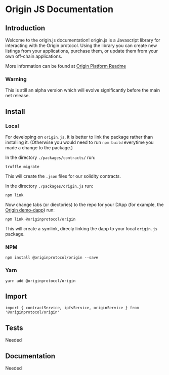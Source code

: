 # Origin JS Documentation

## Introduction

Welcome to the origin.js documentation! origin.js is a Javascript library for interacting with the Origin protocol.
Using the library you can create new listings from your applications, purchase them, or update them from your own off-chain applications. 

More information can be found at [Origin Platform Readme](/README.md) 

### Warning
This is still an alpha version which will evolve significantly before the main net release. 


## Install 

### Local
For developing on `origin.js`, it is better to link the package rather than installing it. (Otherwise you would need to run `npm build` everytime you made a change to the package.)

In the directory `./packages/contracts/` run:
```
truffle migrate
```
This will create the `.json` files for our solidity contracts. 

In the directory `./packages/origin.js` run:
```
npm link
```

Now change tabs (or diectories) to the repo for your DApp (for example, the [Origin demo-dapp](https://github.com/OriginProtocol/demo-dapp)) run:
```
npm link @originprotocol/origin
```
This will create a symlink, direcly linking the dapp to your local `origin.js` package.

### NPM
```
npm install @originprotocol/origin --save
```

### Yarn
```
yarn add @originprotocol/origin
```

## Import 
```
import { contractService, ipfsService, originService } from '@originprotocol/origin'
```

## Tests
Needed

## Documentation
Needed
